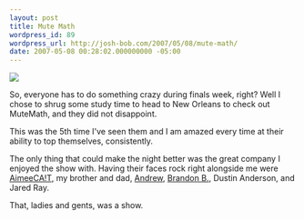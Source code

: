```yaml
---
layout: post
title: Mute Math
wordpress_id: 89
wordpress_url: http://josh-bob.com/2007/05/08/mute-math/
date: 2007-05-08 00:28:02.000000000 -05:00
---
```

<!--Mime Type of File is image/jpeg -->

<a href="http://josh-bob.com/wp-photos/20070508-012802-1.jpg"><img src="http://josh-bob.com/wp-photos/thumb.20070508-012802-1.jpg" /></a>

So, everyone has to do something crazy during finals week, right? Well I chose to shrug some study time to head to New Orleans to check out MuteMath, and they did not disappoint.

This was the 5th time I've seen them and I am amazed every time at their ability to top themselves, consistently.

The only thing that could make the night better was the great company I enjoyed the show with. Having their faces rock right alongside me were <a href="http://aimeecait.blogspot.com">AimeeCA!T</a>, my brother and dad, <a href="http://www.friedriches.net/blog">Andrew</a>, <a href="http://brandonbourgeois.blogspot.com/">Brandon B.</a>, Dustin Anderson, and Jared Ray.

That, ladies and gents, was a show.
